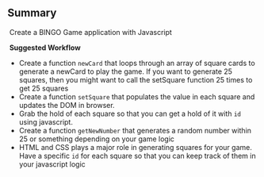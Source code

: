 ## Summary
​
Create a BINGO Game application with Javascript

​
**Suggested Workflow**
​
- Create a function `newCard` that loops through an array of square cards to generate a newCard to play the game. If you want to generate 25 squares, then you might want to call the setSquare function 25 times to get 25 squares
- Create a function `setSquare` that populates the value in each square and updates the DOM in browser. 
- Grab the hold of each square so that you can get a hold of it with `id` using javascript.
- Create a function `getNewNumber` that generates a random number within 25 or something depending on your game logic
- HTML and CSS plays a major role in generating squares for your game. Have a specific `id` for each square so that you can keep track of them in your javascript logic
​

​

